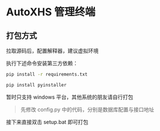 # AutoXHS 管理终端

## 打包方式

拉取源码后，配置解释器，建议虚拟环境

执行下述命令安装第三方依赖：

```bash
pip install -r requirements.txt

pip install pyinstaller
```

暂时只支持 windows 平台，其他系统的朋友请自行打包

> 先修改 config.py 中的代码，分别是数据库配置与接口地址

接下来直接双击 setup.bat 即可打包